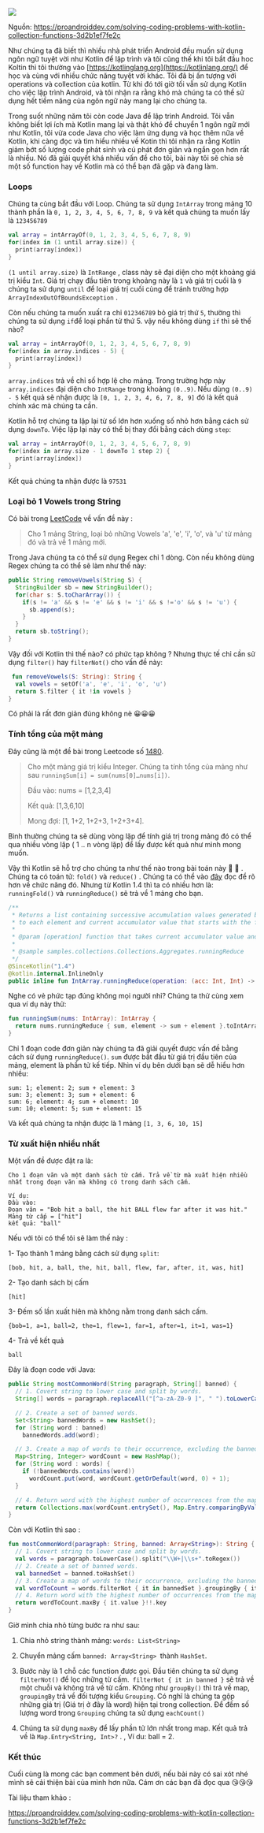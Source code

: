 ![](https://images.viblo.asia/c8faff3c-3cb7-4d89-94ff-23825fe245ea.jpeg)

Nguồn: https://proandroiddev.com/solving-coding-problems-with-kotlin-collection-functions-3d2b1ef7fe2c

Như chúng ta đã biết thì nhiều nhà phát triển Android đều muốn sử dụng ngôn ngữ tuyệt vời như Kotlin để lập trình và tôi cũng thế khi tôi bắt đầu hoc Koltin thì tôi thường vào [https://kotlinglang.org](https://kotlinlang.org/) để học và cùng với nhiều chức năng tuyệt vời khác. Tôi đã bị ấn tượng với operations và collection của kotlin. Từ khi đó tới giờ tối vẫn sử dụng Kotlin cho việc lập trình Android, và tôi nhận ra rằng khó mà chúng ta có thể sử dụng hết tiềm năng của ngôn ngữ này mang lại cho chúng ta.

Trong suốt những năm tôi còn code Java để lập trình Android. Tôi vẫn không biết lợi ích mà Kotlin mang lại và thật khó để chuyển 1 ngôn ngữ mới như Kotlin, tôi vừa code Java cho việc làm ứng dụng và học thêm nữa về Kotlin, khi càng đọc và tìm hiểu nhiều về Kotin thì tôi nhận ra rằng Kotlin giảm bớt số lượng code phát sinh và cú phát đơn giản và ngắn gọn hơn rất là nhiều. Nó đã giải quyết khá nhiều vấn đề cho tôi, bài này tôi sẽ chia sẻ một số function hay về Kotlin mà có thể bạn đã gặp và đang làm.

### Loops

Chúng ta cùng bắt đầu với Loop. Chúng ta sử dụng `IntArray` trong mảng 10 thành phần là `0, 1, 2, 3, 4, 5, 6, 7, 8, 9` và kết quả chúng ta muốn lấy là `123456789`

```Kotlin
val array = intArrayOf(0, 1, 2, 3, 4, 5, 6, 7, 8, 9)
for(index in (1 until array.size)) {
  print(array[index])
}
```

`(1 until array.size)` là `IntRange` , class này sẽ đại diện cho một khoảng giá trị kiểu `Int`. Giá trị chạy đầu tiên trong khoảng này là `1` và giá trị cuối là `9` chúng ta sử dụng `until` để loại giá trị cuối cùng để tránh trường hợp `ArrayIndexOutOfBoundsException` . 

Còn nếu chúng ta muốn xuất ra chỉ `012346789` bỏ giá trị thứ `5`, thường thì chúng ta sử dụng `if`để loại phần tử thứ 5. vậy nếu không dùng `if` thì sẽ thế nào?

```Kotlin
val array = intArrayOf(0, 1, 2, 3, 4, 5, 6, 7, 8, 9)
for(index in array.indices - 5) {
  print(array[index])
}
```

`array.indices` trả về chỉ số hợp lệ cho mảng. Trong trường hợp này `array.indices` đại diện cho `IntRange` trong khoảng `(0..9)`. Nếu dùng `(0..9) - 5` kết quả sẽ nhận được là `[0, 1, 2, 3, 4, 6, 7, 8, 9]` đó là kết quả chính xác mà chúng ta cần.

Kotlin hỗ trợ chúng ta lặp lại từ số lớn hơn xuống số nhỏ hơn bằng cách sử dụng `downTo`. Việc lặp lại này có thể bị thay đổi bằng cách dùng `step`:

```kotlin
val array = intArrayOf(0, 1, 2, 3, 4, 5, 6, 7, 8, 9)
for(index in array.size - 1 downTo 1 step 2) {
  print(array[index])
}
```

Kết quả chúng ta nhận được là `97531`

### Loại bỏ 1 Vowels trong String

Có bài trong [LeetCode](https://leetcode.com/problems/remove-vowels-from-a-string/) về vấn đề này :

> Cho 1 mảng String, loại bỏ những Vowels 'a', 'e', 'i', 'o', và 'u' từ mảng đó và trả về 1 mảng mới.

Trong Java chúng ta có thể sử dụng Regex chỉ 1 dòng. Còn nếu không dùng Regex chúng ta có thể sẽ làm như thế này:


```Java
public String removeVowels(String S) {
  StringBuilder sb = new StringBuilder();  
  for(char s: S.toCharArray()) {
    if(s != 'a' && s != 'e' && s != 'i' && s !='o' && s != 'u') {
      sb.append(s);  
    }
  }
  return sb.toString();
}
```

 Vậy đối với Kotlin thì thế nào? có phức tạp không ? Nhưng thực tế chỉ cần sử dụng `filter()` hay `filterNot()` cho vấn đề này:
 
```Kotlin
 fun removeVowels(S: String): String {
  val vowels = setOf('a', 'e', 'i', 'o', 'u')
  return S.filter { it !in vowels }
}
```

Có phải là rất đơn giản đúng không nè :grinning::grinning::grinning:

### Tính tổng của một mảng

Đây cũng là một đề bài trong Leetcode số [1480](https://leetcode.com/problems/running-sum-of-1d-array/).

> Cho một mảng giá trị kiểu Integer. Chúng ta tính tổng của mảng như sau `runningSum[i] = sum(nums[0]…nums[i])`. 
> 
> Đầu vào: nums = [1,2,3,4]
> 
> Kết quả: [1,3,6,10]
> 
> Mong đợi: [1, 1+2, 1+2+3, 1+2+3+4].

Bình thường chúng ta sẽ dùng vòng lặp để tính giá trị trong mảng đó có thể qua nhiều vòng lặp ( 1 .. n vòng lặp) để lấy được kết quả như mình mong muốn. 

Vậy thì Kotlin sẽ hỗ trợ cho chúng ta như thế nào trong bài toán này :thinking: :thinking: . Chúng ta có toán tử: `fold()` và `reduce()` . Chúng ta có thể vào [đây](https://stackoverflow.com/questions/44429419/what-is-basic-difference-between-fold-and-reduce-in-kotlin-when-to-use-which/44429568#44429568) đọc để rõ hơn về chức năng đó. Nhưng từ Kotlin 1.4 thì ta có nhiều hơn là: `runningFold()` và `runningReduce()`  sẽ trả về 1 mảng cho bạn.

```Kotlin
/**
 * Returns a list containing successive accumulation values generated by applying [operation] from left to right
 * to each element and current accumulator value that starts with the first element of this array.
 * 
 * @param [operation] function that takes current accumulator value and an element, and calculates the next accumulator value.
 * 
 * @sample samples.collections.Collections.Aggregates.runningReduce
 */
@SinceKotlin("1.4")
@kotlin.internal.InlineOnly
public inline fun IntArray.runningReduce(operation: (acc: Int, Int) -> Int): List<Int>
```

Nghe có vẻ phức tạp đúng không mọi người nhỉ? Chúng ta thử cùng xem qua ví dụ này thử:

```Kotlin
fun runningSum(nums: IntArray): IntArray {
  return nums.runningReduce { sum, element -> sum + element }.toIntArray()
}
```

Chỉ 1 đoạn code đơn giản này chúng ta đã giải quyết  được vấn đề  bằng cách sử dụng `runningReduce()`. `sum` được bắt đầu từ giá trị đầu tiên của mảng, element là phần tử kế tiếp. Nhìn ví dụ bên dưới bạn sẽ dễ hiểu hơn nhiều:

```
sum: 1; element: 2; sum + element: 3
sum: 3; element: 3; sum + element: 6
sum: 6; element: 4; sum + element: 10
sum: 10; element: 5; sum + element: 15
```

Và kết quả chúng ta nhận được là 1 mảng `[1, 3, 6, 10, 15]` 

### Từ xuất hiện nhiều nhất

Một vấn đề được đặt ra là: 

```
Cho 1 đoạn văn và một danh sách từ cấm. Trả về từ mà xuất hiện nhiều nhất trong đoạn văn mà không có trong danh sách cấm. 

Ví dụ:
Đầu vào:
Đoạn văn = "Bob hit a ball, the hit BALL flew far after it was hit."
Mảng từ cấp = ["hit"]
kết quả: "ball"
```


Nếu với tôi có thể tôi sẽ làm thế này :

1- Tạo thành 1 mảng bằng cách sử dụng `split`:

`[bob, hit, a, ball, the, hit, ball, flew, far, after, it, was, hit]`

2- Tạo danh sách bị cấm

`[hit]`

3- Đếm số lần xuất hiên mà không nằm trong danh sách cấm.

`{bob=1, a=1, ball=2, the=1, flew=1, far=1, after=1, it=1, was=1}`

4- Trả về kết quả

`ball`

Đây là đoạn code với Java:

```Java
public String mostCommonWord(String paragraph, String[] banned) {
  // 1. Covert string to lower case and split by words.
  String[] words = paragraph.replaceAll("[^a-zA-Z0-9 ]", " ").toLowerCase().split("\\s+");

  // 2. Create a set of banned words.
  Set<String> bannedWords = new HashSet();
  for (String word : banned)
    bannedWords.add(word);

  // 3. Create a map of words to their occurrence, excluding the banned words
  Map<String, Integer> wordCount = new HashMap();
  for (String word : words) {
    if (!bannedWords.contains(word))
      wordCount.put(word, wordCount.getOrDefault(word, 0) + 1);
  }

  // 4. Return word with the highest number of occurrences from the map.
  return Collections.max(wordCount.entrySet(), Map.Entry.comparingByValue()).getKey();
}
```

Còn với Kotlin thì sao :

```Kotlin
fun mostCommonWord(paragraph: String, banned: Array<String>): String {
  // 1. Covert string to lower case and split by words.
  val words = paragraph.toLowerCase().split("\\W+|\\s+".toRegex())
  // 2. Create a set of banned words.
  val bannedSet = banned.toHashSet()
  // 3. Create a map of words to their occurrence, excluding the banned words
  val wordToCount = words.filterNot { it in bannedSet }.groupingBy { it }.eachCount()
  // 4. Return word with the highest number of occurrences from the map.
  return wordToCount.maxBy { it.value }!!.key
}
```

Giờ mình chia nhỏ từng bước ra như sau:

1. Chia nhỏ string thành mảng: `words: List<String>` 

2. Chuyển mảng cấm `banned: Array<String> `thành `HashSet`.

3. Bước này là 1 chỗ các function được gọi. Đầu tiên chúng ta sử dụng `filterNot()` để lọc những từ cấm.` filterNot { it in banned }` sẽ trả về một chuỗi và không trả về từ cấm. Không như `groupBy()` thì trả về map, `groupingBy` trả về đối tượng kiểu `Grouping`.  Có nghĩ là chúng ta gộp những giá trị (Giá trị ở đây là word) hiện tại trong collection. Để đếm số lượng word trong `Grouping` chúng ta sử dụng `eachCount()`

4. Chúng ta sử dụng `maxBy`  để lấy phần tử lớn nhất trong map. Kết quả trả về là `Map.Entry<String, Int>?` . , Ví du: ball = 2. 

### Kết thúc

Cuối cùng là mong các bạn comment bên dưới, nếu bài này có sai xót nhé mình sẽ cải thiện bài của mình hơn nữa. Cám ơn các bạn đã đọc qua :kissing_heart::kissing_heart::kissing_heart:

Tài liệu tham khảo : 

https://proandroiddev.com/solving-coding-problems-with-kotlin-collection-functions-3d2b1ef7fe2c